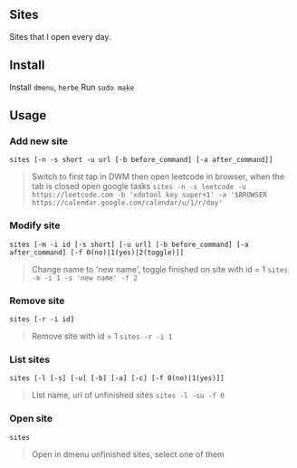 ## Sites
Sites that I open every day.

## Install
Install `dmenu`, `herbe`
Run `sudo make`

## Usage
### Add new site
`sites [-n -s short -u url [-b before_command] [-a after_command]]`
>Switch to first tap in DWM then open leetcode in browser, when the tab is closed open google tasks
 `sites -n -s leetcode -u https://leetcode.com -b 'xdotool key super+1' -a '$BROWSER https://calendar.google.com/calendar/u/1/r/day'`

### Modify site
`sites [-m -i id [-s short] [-u url] [-b before_command] [-a after_command] [-f 0(no)|1(yes)|2(toggle)]]`
>Change name to 'new name', toggle finished on site with id = 1 
 `sites -m -i 1 -s 'new name' -f 2`

### Remove site
`sites [-r -i id]`
>Remove site with id = 1
 `sites -r -i 1`

### List sites
`sites [-l [-s] [-u] [-b] [-a] [-c] [-f 0(no)|1(yes)]]`
>List name, url of unfinished sites
 `sites -l -su -f 0`

### Open site
`sites`
>Open in dmenu unfinished sites, select one of them
